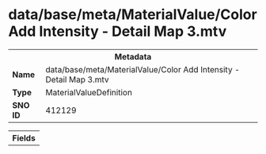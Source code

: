 <h1>data/base/meta/MaterialValue/Color Add Intensity - Detail Map 3.mtv</h1><table><tr><th colspan="100%">Metadata</th></tr><tr><td><b>Name</b></td><td>data/base/meta/MaterialValue/Color Add Intensity - Detail Map 3.mtv</td></tr><tr><td><b>Type</b></td><td>MaterialValueDefinition</td></tr><tr><td><b>SNO ID</b></td><td>412129</td></tr></table>

<table><tr><th colspan="100%">Fields</th></tr></table>

